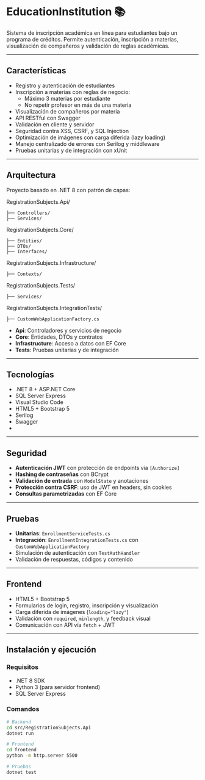 # EducationInstitution 📚

Sistema de inscripción académica en línea para estudiantes bajo un programa de créditos. Permite autenticación, inscripción a materias, visualización de compañeros y validación de reglas académicas.

---

## Características

- Registro y autenticación de estudiantes
- Inscripción a materias con reglas de negocio:
  - Máximo 3 materias por estudiante
  - No repetir profesor en más de una materia
- Visualización de compañeros por materia
- API RESTful con Swagger
- Validación en cliente y servidor
- Seguridad contra XSS, CSRF, y SQL Injection
- Optimización de imágenes con carga diferida (lazy loading)
- Manejo centralizado de errores con Serilog y middleware
- Pruebas unitarias y de integración con xUnit

---

## Arquitectura

Proyecto basado en .NET 8 con patrón de capas:

RegistrationSubjects.Api/ 

    ├── Controllers/ 
    ├── Services/ 
    
RegistrationSubjects.Core/ 

    ├── Entities/ 
    ├── DTOs/ 
    ├── Interfaces/ 
    
RegistrationSubjects.Infrastructure/ 

    ├── Contexts/ 
    
RegistrationSubjects.Tests/ 

    ├── Services/ 
    
RegistrationSubjects.IntegrationTests/ 

    ├── CustomWebApplicationFactory.cs

- **Api**: Controladores y servicios de negocio
- **Core**: Entidades, DTOs y contratos
- **Infrastructure**: Acceso a datos con EF Core
- **Tests**: Pruebas unitarias y de integración

---

## Tecnologías

- .NET 8 + ASP.NET Core
- SQL Server Express
- Visual Studio Code
- HTML5 + Bootstrap 5
- Serilog
- Swagger
-

---

## Seguridad

- **Autenticación JWT** con protección de endpoints vía `[Authorize]`
- **Hashing de contraseñas** con BCrypt
- **Validación de entrada** con `ModelState` y anotaciones
- **Protección contra CSRF**: uso de JWT en headers, sin cookies
- **Consultas parametrizadas** con EF Core 

---

## Pruebas

- **Unitarias**: `EnrollmentServiceTests.cs`
- **Integración**: `EnrollmentIntegrationTests.cs` con `CustomWebApplicationFactory`
- Simulación de autenticación con `TestAuthHandler`
- Validación de respuestas, códigos y contenido

---

## Frontend

- HTML5 + Bootstrap 5
- Formularios de login, registro, inscripción y visualización
- Carga diferida de imágenes (`loading="lazy"`)
- Validación con `required`, `minlength`, y feedback visual
- Comunicación con API vía `fetch` + JWT

---

## Instalación y ejecución

### Requisitos

- .NET 8 SDK
- Python 3 (para servidor frontend)
- SQL Server Express

### Comandos

```bash
# Backend
cd src/RegistrationSubjects.Api
dotnet run

# Frontend
cd frontend
python -m http.server 5500

# Pruebas
dotnet test

